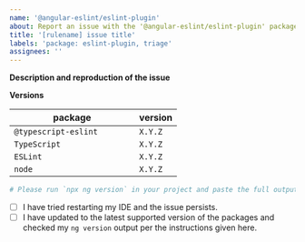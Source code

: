 ```yaml
---
name: '@angular-eslint/eslint-plugin'
about: Report an issue with the '@angular-eslint/eslint-plugin' package
title: '[rulename] issue title'
labels: 'package: eslint-plugin, triage'
assignees: ''
---
```


<!--
If you have a problem with a specific rule, please begin your issue title with [rulename] to make it easier to search for.
I.e. "[directive-selector] False positive when fooing the bar"

Please don't ignore this template.

If you ignore it, we're just going to respond asking you to fill it out, which wastes everyone's time.
The more relevant information you can include, the faster we can find the issue and fix it without asking you for more info.
-->

<!--
Are you opening an issue because the rule you're trying to use is not found?
🚨 STOP 🚨 𝗦𝗧𝗢𝗣 🚨 𝑺𝑻𝑶𝑷 🚨
1) Check the releases log: https://github.com/angular-eslint/angular-eslint/releases
    -  If the rule isn't listed there, then chances are it hasn't been released to the main npm tag yet.
2) Try installing the `canary` tag: `npm i @angular-eslint/eslint-plugin@canary`.
    - The canary tag is built for every commit to master, so it contains the bleeding edge build.
3) If ESLint still can't find the rule, then consider reporting an issue.
-->

**Description and reproduction of the issue**

<!--
Please consider creating an isolated reproduction repo to make it easy for the volunteer maintainers debug your issue.
-->

**Versions**

| package                            | version |
| ---------------------------------- | ------- |
| `@typescript-eslint       `        | `X.Y.Z` |
| `TypeScript`                       | `X.Y.Z` |
| `ESLint`                           | `X.Y.Z` |
| `node`                             | `X.Y.Z` |

```sh
# Please run `npx ng version` in your project and paste the full output here:


```

<!--
^ **Before submitting the issue** please check that output from `ng version` carefully.

Is there any inconsistency between your major version numbers? E.g. if you see `@angular-devkit/core` at version `7.x.x` but your `@angular/cli` is a version `11.x.x` it makes sense that you would be experiencing issues.

It's not clear how workspaces can end up in this state, but fixing it is just a case of installing the correct versions that are intended to work together and verifying the `ng version` output once again.
-->

- [ ] I have tried restarting my IDE and the issue persists.
- [ ] I have updated to the latest supported version of the packages and checked my `ng version` output per the instructions given here.
